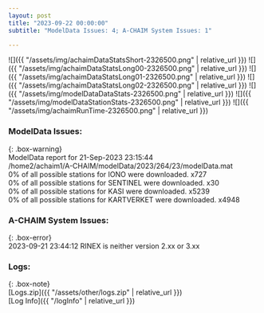 ```yaml
---
layout: post
title: "2023-09-22 00:00:00"
subtitle: "ModelData Issues: 4; A-CHAIM System Issues: 1"

---
```


![]({{ "/assets/img/achaimDataStatsShort-2326500.png" | relative_url }})
![]({{ "/assets/img/achaimDataStatsLong00-2326500.png" | relative_url }})
![]({{ "/assets/img/achaimDataStatsLong01-2326500.png" | relative_url }})
![]({{ "/assets/img/achaimDataStatsLong02-2326500.png" | relative_url }})
![]({{ "/assets/img/modelDataDataStats-2326500.png" | relative_url }})
![]({{ "/assets/img/modelDataStationStats-2326500.png" | relative_url }})
![]({{ "/assets/img/achaimRunTime-2326500.png" | relative_url }})


### ModelData Issues:  
  
{: .box-warning}  
 ModelData report for 21-Sep-2023 23:15:44   
 /home2/achaim1/A-CHAIM/modelData/2023/264/23/modelData.mat   
 0% of all possible stations for IONO were downloaded. x727   
 0% of all possible stations for SENTINEL were downloaded. x30   
 0% of all possible stations for KASI were downloaded. x5239   
 0% of all possible stations for KARTVERKET were downloaded. x4948   
  
### A-CHAIM System Issues:  
  
{: .box-error}  
2023-09-21 23:44:12 RINEX is neither version 2.xx or 3.xx  

### Logs:  
  
{: .box-note}  
[Logs.zip]({{ "/assets/other/logs.zip" | relative_url }})  
[Log Info]({{ "/logInfo" | relative_url }})  
